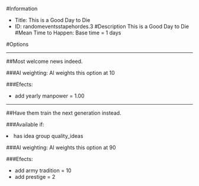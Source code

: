 #Information
 - Title: This is a Good Day to Die
 - ID: randomeventsstapehordes.3
#Description
This is a Good Day to Die
#Mean Time to Happen:
Base time = 1 days

#Options

___
##Most welcome news indeed.

###AI weighting:
AI weights this option at 10


###Efects:<ul><li>add yearly manpower = 1.00</li></ul>

___
##Have them train the next generation instead.

###Available if:
<li>has idea group quality_ideas</li>

###AI weighting:
AI weights this option at 90


###Efects:<ul><li>add army tradition = 10</li><li>add prestige = 2</li></ul>
